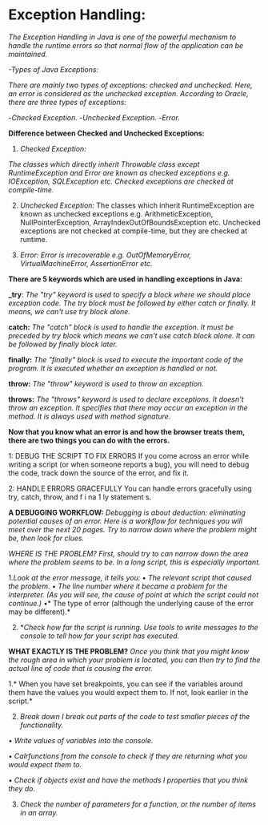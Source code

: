 # Exception Handling:


*The Exception Handling in Java is one of the powerful mechanism to handle the runtime errors so that normal flow of the application can be maintained.*

*-Types of Java Exceptions:*

*There are mainly two types of exceptions: checked and unchecked. Here, an error is considered as the unchecked exception. According to Oracle, there are three types of exceptions:*

-*Checked Exception.*
-*Unchecked Exception.*
-*Error.*

**Difference between Checked and Unchecked Exceptions:**
1) *Checked Exception:*

*The classes which directly inherit Throwable class except RuntimeException and Error are known as checked exceptions e.g. IOException, SQLException etc. Checked exceptions are checked at compile-time.*

2) *Unchecked Exception:*
The classes which inherit RuntimeException are known as unchecked exceptions e.g. ArithmeticException, NullPointerException, ArrayIndexOutOfBoundsException etc. Unchecked exceptions are not checked at compile-time, but they are checked at runtime.

3) *Error:*
*Error is irrecoverable e.g. OutOfMemoryError, VirtualMachineError, AssertionError etc.*


**There are 5 keywords which are used in handling exceptions in Java:**

**_try**: *The "try" keyword is used to specify a block where we should place exception code. The try block must be followed by either catch or finally. It means, we can't use try block alone.*

**catch:** *The "catch" block is used to handle the exception. It must be preceded by try block which means we can't use catch block alone. It can be followed by finally block later.*

**finally:** *The "finally" block is used to execute the important code of the program. It is executed whether an exception is handled or not.*

**throw:** *The "throw" keyword is used to throw an exception.*

**throws:**	*The "throws" keyword is used to declare exceptions. It doesn't throw an exception. It specifies that there may occur an exception in the method. It is always used with method signature.*



**Now that you know what an error is and how the browser treats them, there are two things you can do with the errors.**

1: DEBUG THE SCRIPT TO FIX ERRORS If you come across an error while writing a script (or when someone reports a bug), you will need to
debug the code, track down the source of the error, and fix it.

2: HANDLE ERRORS GRACEFULLY You can handle errors gracefully using try, catch, throw, and f i na 1 ly statement s.

**A DEBUGGING WORKFLOW:**
*Debugging is about deduction: eliminating potential causes of an error. Here is a workflow for techniques you will meet over the next 20 pages. Try to narrow down where the problem might be, then look for clues.*

*WHERE IS THE PROBLEM?*
*First, should try to can narrow down the area where the problem seems to be. In a long script, this is especially important.*

1.*Look at the error message, it tells you:*
• *The relevant script that caused the problem.*
• *The line number where it became a problem for the interpreter. (As you will see, the cause of point at which the script could not continue.)*
•* The type of error (although the underlying cause of the error may be different).*


2. **Check how far the script is running. Use tools to write messages to the console to tell how far your script has executed.*


**WHAT EXACTLY IS THE PROBLEM?**
*Once you think that you might know the rough area in which your problem is located, you can then try to find the actual line of code that is causing the error.*

1.* When you have set breakpoints, you can see if the variables around them have the values you would expect them to. If not, look earlier in the script.*

2. *Break down I break out parts of the code to test smaller pieces of the functionality.*

• *Write values of variables into the console.*

• *Calrfunctions from the console to check if they are returning what you would expect them to.*

• *Check if objects exist and have the methods I properties that you think they do.*

3. *Check the number of parameters for a function, or the number of items in an array.*




